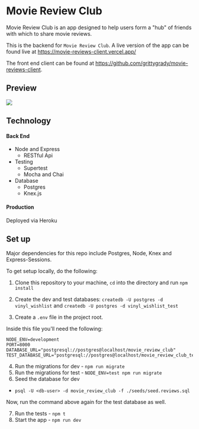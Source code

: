 # Movie Review Club

Movie Review Club is an app designed to help users form a "hub" of friends with which to share movie reviews.

This is the backend for `Movie Review Club`.  A live version of the app can be found live at https://movie-reviews-client.vercel.app/

The front end client can be found at https://github.com/grittygrady/movie-reviews-client.

## Preview

<img src="https://github.com/grittygrady/movie-reviews-client/blob/master/src/images/previews/reviewlist.png">

## Technology

#### Back End

* Node and Express
  * RESTful Api
* Testing
  * Supertest
  * Mocha and Chai
* Database
  * Postgres
  * Knex.js

#### Production

Deployed via Heroku

## Set up

Major dependencies for this repo include Postgres, Node, Knex and Express-Sessions.

To get setup locally, do the following:

1. Clone this repository to your machine, `cd` into the directory and run `npm install`
2. Create the dev and test databases: `createdb -U postgres -d vinyl_wishlist` and `createdb -U postgres -d vinyl_wishlist_test`

3. Create a `.env` file in the project root.

Inside this file you'll need the following:

````
NODE_ENV=development
PORT=8000
DATABASE_URL="postgresql://postgres@localhost/movie_review_club"
TEST_DATABASE_URL="postgresql://postgres@localhost/movie_review_club_test

````

4. Run the migrations for dev - `npm run migrate`
5. Run the migrations for test - `NODE_ENV=test npm run migrate`
6. Seed the database for dev

* `psql -U <db-user> -d movie_review_club -f ./seeds/seed.reviews.sql`

Now, run the command above again for the test database as well.

7. Run the tests - `npm t`
8. Start the app - `npm run dev`